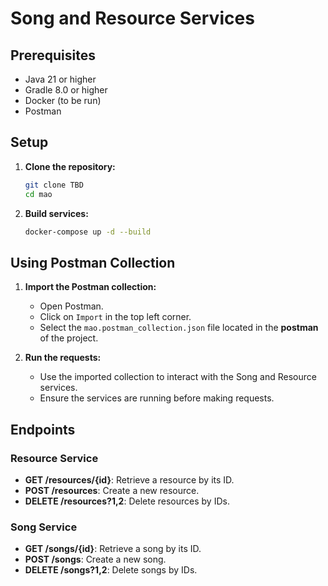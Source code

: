 # Song and Resource Services

## Prerequisites

- Java 21 or higher
- Gradle 8.0 or higher
- Docker (to be run)
- Postman

## Setup

1. **Clone the repository:**
    ```sh
    git clone TBD
    cd mao
    ```

2. **Build services:**
    ```sh
    docker-compose up -d --build
   ```

## Using Postman Collection

1. **Import the Postman collection:**
    - Open Postman.
    - Click on `Import` in the top left corner.
    - Select the `mao.postman_collection.json` file located in the **postman** of the project.

2. **Run the requests:**
    - Use the imported collection to interact with the Song and Resource services.
    - Ensure the services are running before making requests.

## Endpoints

### Resource Service

- **GET /resources/{id}**: Retrieve a resource by its ID.
- **POST /resources**: Create a new resource.
- **DELETE /resources?1,2**: Delete resources by IDs.

### Song Service

- **GET /songs/{id}**: Retrieve a song by its ID.
- **POST /songs**: Create a new song.
- **DELETE /songs?1,2**: Delete songs by IDs.

